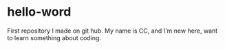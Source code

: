 # hello-word
First repository I made on git hub.
My name is CC, and I'm new here, want to learn something about coding.
